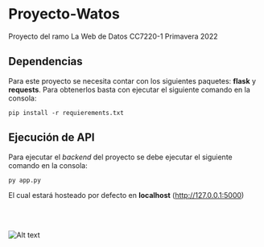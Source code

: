 # Proyecto-Watos
Proyecto del ramo La Web de Datos CC7220-1 Primavera 2022

## Dependencias
Para este proyecto se necesita contar con los siguientes paquetes: **flask** y **requests**. Para obtenerlos basta con ejecutar el siguiente comando en la consola:

```console
pip install -r requierements.txt
```
## Ejecución de API
Para ejecutar el *backend* del proyecto se debe ejecutar el siguiente comando en la consola:

```console
py app.py
```

El cual estará hosteado por defecto en **localhost** (http://127.0.0.1:5000)

</br></br>

![Alt text](https://upload.wikimedia.org/wikipedia/commons/thumb/a/ae/Wikidata_Stamp_Rec_Dark.svg/200px-Wikidata_Stamp_Rec_Dark.svg.png "Powered by Wikidata")

